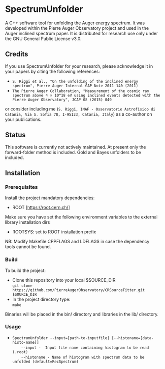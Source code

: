 # SpectrumUnfolder
A C++ software tool for unfolding the Auger energy spectrum. It was developed within the Pierre Auger Observatory project and used in the Auger inclined spectrum paper. It is distributed for research use only under the GNU General Public License v3.0.

## **Credits**
If you use SpectrumUnfolder for your research, please acknowledge it in your papers by citing the following references:

* `S. Riggi et al., "On the unfolding of the inclined energy spectrum", Pierre Auger Internal GAP Note 2011-140 (2011)`
* `The Pierre Auger Collaboration, "Measurement of the cosmic ray spectrum above 4 × 10^18 eV using inclined events detected with the Pierre Auger Observatory", JCAP 08 (2015) 049`

or consider including me (`S. Riggi, INAF - Osservatorio Astrofisico di Catania, Via S. Sofia 78, I-95123, Catania, Italy`)
as a co-author on your publications.

## **Status**
This software is currently not actively maintained. At present only the forward-folder method is included. 
Gold and Bayes unfolders to be included.

## **Installation**  

### **Prerequisites**
Install the project mandatory dependencies:  
* ROOT [https://root.cern.ch/]

Make sure you have set the following environment variables to the external library installation dirs 
* ROOTSYS: set to ROOT installation prefix

NB: Modify Makefile CPPFLAGS and LDFLAGS in case the dependency tools cannot be found.

### **Build**
To build the project:

* Clone this repository into your local $SOURCE_DIR    
  ```git clone https://github.com/PierreAugerObservatory/CRSourceFitter.git $SOURCE_DIR```    
* In the project directory type:    
  ```make```  

Binaries will be placed in the bin/ directory and libraries in the lib/ directory.

### **Usage**
* ```SpectrumUnfolder --input=[path-to-inputfile] [--histoname=[data-histo-name]]```       
&nbsp;&nbsp;&nbsp;&nbsp;&nbsp;&nbsp;&nbsp;```--input -  Input file name containing histogram to be read (.root)```     
&nbsp;&nbsp;&nbsp;&nbsp;&nbsp;&nbsp;&nbsp;```--histoname - Name of histogram with spectrum data to be unfolded (default=RecSpectrum)```  
